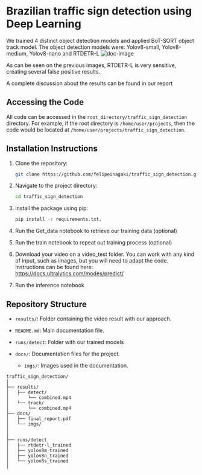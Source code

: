 # Brazilian traffic sign detection using Deep Learning
We trained 4 distinct object detection models and applied BoT-SORT object track model. 
The object detection models were: Yolov8-small, Yolov8-medium, Yolov8-nano and RTDETR-L
![doc-image](docs/imgs/doc_im_1.png)

As can be seen on the previous images, RTDETR-L is very sensitive, creating several false positive results.

A complete discussion about the results can be found in our report 
## Accessing the Code

All code can be accessed in the `root_directory/traffic_sign_detection` directory. For example, if the root directory is `/home/user/projects`, then the code would be located at `/home/user/projects/traffic_sign_detection`.



## Installation Instructions

1. Clone the repository:

    ```bash
    git clone https://github.com/felipeinagaki/traffic_sign_detection.git
    ```

2. Navigate to the project directory:

    ```bash
    cd traffic_sign_detection
    ```

3. Install the package using pip:

    ```bash
    pip install -r requirements.txt.
    ```
4. Run the Get_data notebook to retrieve our training data (optional)

5. Run the train notebook to repeat out training process (optional)

6. Download your video on a video_test folder. You can work with any kind of input, such as images, but you will need to adapt the code. Instructions can be found here: https://docs.ultralytics.com/modes/predict/

7. Run the inference notebook 

## Repository Structure

- `results/`: Folder containing the video result with our approach.

- `README.md`: Main documentation file.

- `runs/detect`: Folder with our trained models
- `docs/`: Documentation files for the project.
    - `imgs/`: Images used in the documentation.

    
```{sh} 
traffic_sign_detection/
│
├── results/
│   ├── detect/
│       └── combined.mp4
│   └── track/
│       └── combined.mp4
├── docs/
│   ├── final_report.pdf
│   └── imgs/
│      
│
├── runs/detect
│   ├── rtdetr-l_trained
│   ├── yolov8m_trained
│   ├── yolov8n_trained
│   └── yolov8s_trained
│
  
```

